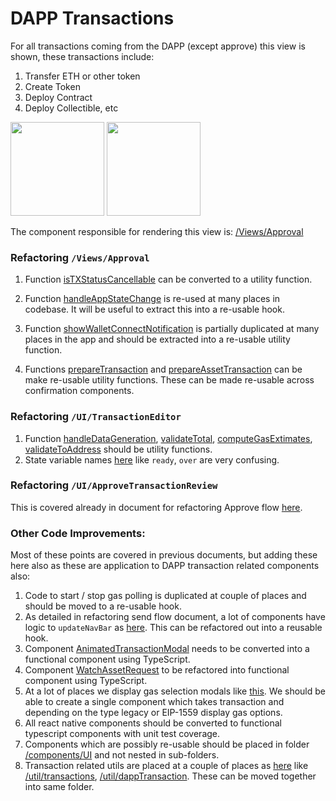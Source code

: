 # DAPP Transactions

For all transactions coming from the DAPP (except approve) this view is shown, these transactions include:

1. Transfer ETH or other token
2. Create Token
3. Deploy Contract
4. Deploy Collectible, etc

<img src="https://github.com/MetaMask/metamask-mobile/blob/dapp_transaction_architectural_doc/docs/confirmation-refactoring/dapp-transaction/create_token.png?raw=true" width="150"/>

<img src="https://github.com/MetaMask/metamask-mobile/blob/dapp_transaction_architectural_doc/docs/confirmation-refactoring/dapp-transaction/transfer_token.png?raw=true" width="150"/>

The component responsible for rendering this view is: [/Views/Approval](https://github.com/MetaMask/metamask-mobile/blob/main/app/components/Views/Approval)

### Refactoring `/Views/Approval`

1. Function [isTXStatusCancellable](https://github.com/MetaMask/metamask-mobile/blob/e3f89a49a672b7c74419b4c6c9fc34a3ae9be023/app/components/Views/Approval/index.js#L150) can be converted to a utility function.

2. Function [handleAppStateChange](https://github.com/MetaMask/metamask-mobile/blob/e3f89a49a672b7c74419b4c6c9fc34a3ae9be023/app/components/Views/Approval/index.js#L163) is re-used at many places in codebase. It will be useful to extract this into a re-usable hook.

3. Function [showWalletConnectNotification](https://github.com/MetaMask/metamask-mobile/blob/e3f89a49a672b7c74419b4c6c9fc34a3ae9be023/app/components/Views/Approval/index.js#L280) is partially duplicated at many places in the app and should be extracted into a re-usable utility function.

4. Functions [prepareTransaction](https://github.com/MetaMask/metamask-mobile/blob/e3f89a49a672b7c74419b4c6c9fc34a3ae9be023/app/components/Views/Approval/index.js#L406) and [prepareAssetTransaction](https://github.com/MetaMask/metamask-mobile/blob/e3f89a49a672b7c74419b4c6c9fc34a3ae9be023/app/components/Views/Approval/index.js#L438) can be make re-usable utility functions. These can be made re-usable across confirmation components.

### Refactoring `/UI/TransactionEditor`

1. Function [handleDataGeneration](https://github.com/MetaMask/metamask-mobile/blob/e3f89a49a672b7c74419b4c6c9fc34a3ae9be023/app/components/UI/TransactionEditor/index.js#L477), [validateTotal](https://github.com/MetaMask/metamask-mobile/blob/e3f89a49a672b7c74419b4c6c9fc34a3ae9be023/app/components/UI/TransactionEditor/index.js#L541), [computeGasExtimates](https://github.com/MetaMask/metamask-mobile/blob/e3f89a49a672b7c74419b4c6c9fc34a3ae9be023/app/components/UI/TransactionEditor/index.js#L147), [validateToAddress](https://github.com/MetaMask/metamask-mobile/blob/e3f89a49a672b7c74419b4c6c9fc34a3ae9be023/app/components/UI/TransactionEditor/index.js#L575) should be utility functions.
2. State variable names [here](https://github.com/MetaMask/metamask-mobile/blob/e3f89a49a672b7c74419b4c6c9fc34a3ae9be023/app/components/UI/TransactionEditor/index.js#L134) like `ready`, `over` are very confusing.

### Refactoring `/UI/ApproveTransactionReview`

This is covered already in document for refactoring Approve flow [here](https://github.com/MetaMask/metamask-mobile/pull/6024).

### Other Code Improvements:

Most of these points are covered in previous documents, but adding these here also as these are application to DAPP transaction related components also:

1. Code to start / stop gas polling is duplicated at couple of places and should be moved to a re-usable hook.
2. As detailed in refactoring send flow document, a lot of components have logic to `updateNavBar` as [here](https://github.com/MetaMask/metamask-mobile/blob/e3f89a49a672b7c74419b4c6c9fc34a3ae9be023/app/components/Views/Approval/index.js#L121). This can be refactored out into a reusable hook.
3. Component [AnimatedTransactionModal](https://github.com/MetaMask/metamask-mobile/blob/main/app/components/UI/AnimatedTransactionModal/index.js) needs to be converted into a functional component using TypeScript.
4. Component [WatchAssetRequest](https://github.com/MetaMask/metamask-mobile/blob/main/app/components/UI/WatchAssetRequest/index.js) to be refactored into functional component using TypeScript.
5. At a lot of places we display gas selection modals like [this](https://github.com/MetaMask/metamask-mobile/blob/a803bec1d941f92062349f1edb619f447819f932/app/components/Views/ApproveView/Approve/index.js#L690). We should be able to create a single component which takes transaction and depending on the type legacy or EIP-1559 display gas options.
6. All react native components should be converted to functional typescript components with unit test coverage.
7. Components which are possibly re-usable should be placed in folder [/components/UI](https://github.com/MetaMask/metamask-mobile/blob/main/app/components/UI) and not nested in sub-folders.
8. Transaction related utils are placed at a couple of places as [here](https://github.com/MetaMask/metamask-mobile/tree/main/app/util) like [/util/transactions](https://github.com/MetaMask/metamask-mobile/tree/main/app/util/transactions), [/util/dappTransaction](https://github.com/MetaMask/metamask-mobile/tree/main/app/util/dappTransactions). These can be moved together into same folder.
